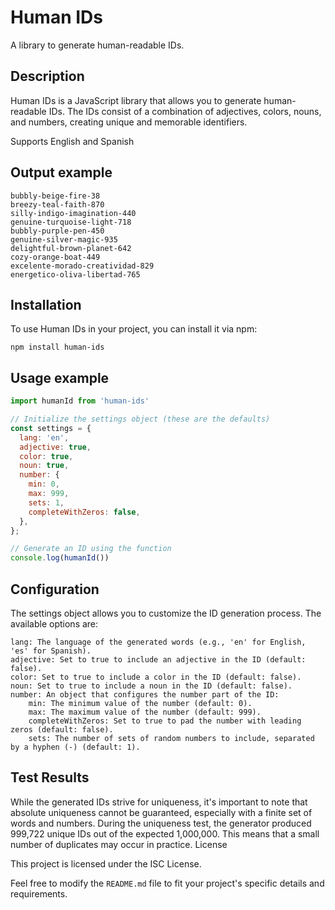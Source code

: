 # Human IDs

A library to generate human-readable IDs.

## Description

Human IDs is a JavaScript library that allows you to generate human-readable IDs. The IDs consist of a combination of adjectives, colors, nouns, and numbers, creating unique and memorable identifiers.

Supports English and Spanish
## Output example
    bubbly-beige-fire-38
    breezy-teal-faith-870
    silly-indigo-imagination-440
    genuine-turquoise-light-718
    bubbly-purple-pen-450
    genuine-silver-magic-935
    delightful-brown-planet-642
    cozy-orange-boat-449
    excelente-morado-creatividad-829
    energetico-oliva-libertad-765
## Installation

To use Human IDs in your project, you can install it via npm:

```she
npm install human-ids
```
## Usage example

```javascript
import humanId from 'human-ids'

// Initialize the settings object (these are the defaults)
const settings = {
  lang: 'en',
  adjective: true,
  color: true,
  noun: true,
  number: {
    min: 0,
    max: 999,
    sets: 1,
    completeWithZeros: false,
  },
};

// Generate an ID using the function
console.log(humanId())
```
## Configuration

The settings object allows you to customize the ID generation process. The available options are:

    lang: The language of the generated words (e.g., 'en' for English, 'es' for Spanish).
    adjective: Set to true to include an adjective in the ID (default: false).
    color: Set to true to include a color in the ID (default: false).
    noun: Set to true to include a noun in the ID (default: false).
    number: An object that configures the number part of the ID:
        min: The minimum value of the number (default: 0).
        max: The maximum value of the number (default: 999).
        completeWithZeros: Set to true to pad the number with leading zeros (default: false).
        sets: The number of sets of random numbers to include, separated by a hyphen (-) (default: 1).

## Test Results

While the generated IDs strive for uniqueness, it's important to note that absolute uniqueness cannot be guaranteed, especially with a finite set of words and numbers. During the uniqueness test, the generator produced 999,722 unique IDs out of the expected 1,000,000. This means that a small number of duplicates may occur in practice.
License

This project is licensed under the ISC License.

Feel free to modify the `README.md` file to fit your project's specific details and requirements.
